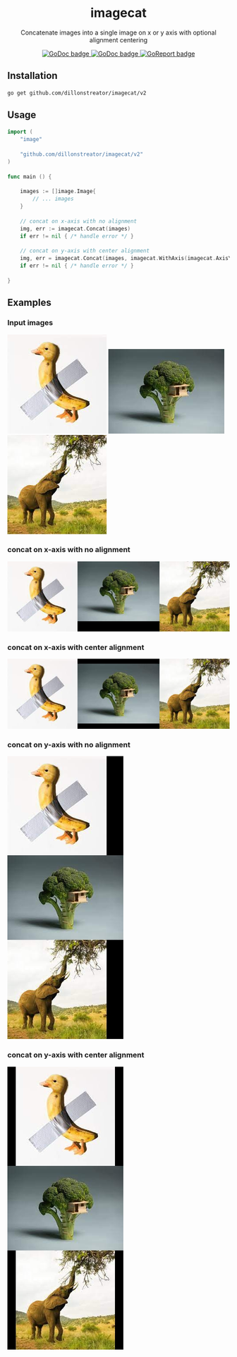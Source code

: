 <h1 align="center">imagecat</h1>

<p align="center">Concatenate images into a single image on x or y axis with optional alignment centering</p>

<p align="center">
  <a aria-label="GoDoc" href="https://pkg.go.dev/github.com/dillonstreator/imagecat/v2">
    <img alt="GoDoc badge" src="https://godoc.org/github.com/dillonstreator/go-badge?status.svg">
  </a>
  <a aria-label="GoDoc" href="https://codecov.io/gh/dillonstreator/imagecat">
    <img alt="GoDoc badge" src="https://codecov.io/gh/dillonstreator/imagecat/branch/main/graph/badge.svg?token=ML10BJJUZ6">
  </a>
  <a aria-label="GoReport" href="https://goreportcard.com/report/github.com/dillonstreator/imagecat/v2">
    <img alt="GoReport badge" src="https://img.shields.io/badge/go%20report-A+-brightgreen.svg?style=flat">
  </a>
</p>

## Installation

```sh
go get github.com/dillonstreator/imagecat/v2
```

## Usage

```go
import (
    "image"

    "github.com/dillonstreator/imagecat/v2"
)

func main () {

    images := []image.Image{
        // ... images
    }

    // concat on x-axis with no alignment
    img, err := imagecat.Concat(images)
    if err != nil { /* handle error */ }

    // concat on y-axis with center alignment
    img, err = imagecat.Concat(images, imagecat.WithAxis(imagecat.AxisY), imagecat.WithAlignment(imagecat.AlignmentCenter))
    if err != nil { /* handle error */ }

}
```

## Examples

<div>
    <h3>Input images</h3>
    <img src="./resources/img1.jpeg" />
    <img src="./resources/img2.jpeg" />
    <img src="./resources/img3.jpeg" />
    <h3>concat on x-axis with no alignment</h3>
    <img src="./resources/result.x.jpeg" />
    <h3>concat on x-axis with center alignment</h3>
    <img src="./resources/result.x.center.jpeg" />
    <h3>concat on y-axis with no alignment</h3>
    <img src="./resources/result.y.jpeg" />
    <h3>concat on y-axis with center alignment</h3>
    <img src="./resources/result.y.center.jpeg" />
</div>


